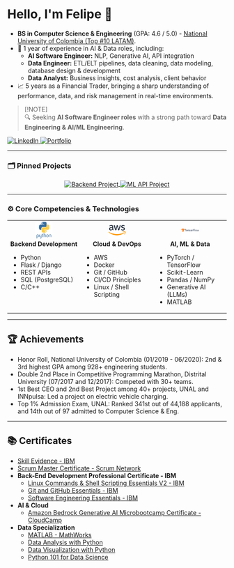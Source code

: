 # Hello, I'm Felipe 👋

- **BS in Computer Science & Engineering** (GPA: 4.6 / 5.0) - [National University of Colombia (Top #10 LATAM)](https://www.topuniversities.com/universities/universidad-nacional-de-colombia).
- 🧠 1 year of experience in AI & Data roles, including:
  - **AI Software Engineer:** NLP, Generative AI, API integration
  - **Data Engineer:** ETL/ELT pipelines, data cleaning, data modeling, database design & development
  - **Data Analyst:** Business insights, cost analysis, client behavior
- 📈 5 years as a Financial Trader, bringing a sharp understanding of performance, data, and risk management in real-time environments.

> [!NOTE]\
> 🔍 Seeking **AI Software Engineer roles** with a strong path toward **Data Engineering & AI/ML Engineering**.

<p align="left">
  <a href="https://www.linkedin.com/in/felipe-jimenez-ai/" target="_blank">
    <img src="https://img.shields.io/badge/LinkedIn-0077B5?style=for-the-badge&logo=linkedin&logoColor=white" alt="LinkedIn"/>
  </a>
  <a href="https://aztechnologies.web.app/" target="_blank">
    <img src="https://img.shields.io/badge/Portfolio-FF5722?style=for-the-badge&logo=google-chrome&logoColor=white" alt="Portfolio"/>
  </a>
</p>

---

### 🗂️ Pinned Projects

<p align="center">
  <a href="https://github.com/felipe-jimenez-ai/mentoria">
    <img align="center" src="https://github-readme-stats.vercel.app/api/pin?username=felipe-jimenez-ai&repo=mentoria&theme=catppuccin_latte&show_icons=true" alt="Backend Project" />
  </a>
  <a href="https://github.com/felipe-jimenez-ai/credit-card-fraud-detection">
    <img align="center" src="https://github-readme-stats.vercel.app/api/pin?username=felipe-jimenez-ai&repo=credit-card-fraud-detection&theme=catppuccin_latte&show_icons=true" alt="ML API Project" />
  </a>
</p>

---

### ⚙️ Core Competencies & Technologies

<table align="center">
  <tr>
    <td valign="top" width="33%">
      <div align="center">
        <img src="https://raw.githubusercontent.com/devicons/devicon/master/icons/python/python-original-wordmark.svg" alt="Python" width="40" height="40"/>
        <br/><strong>Backend Development</strong>
      </div>
      <ul>
        <li>Python</li>
        <li>Flask / Django</li>
        <li>REST APIs</li>
        <li>SQL (PostgreSQL)</li>
        <li>C/C++</li>
      </ul>
    </td>
    <td valign="top" width="33%">
      <div align="center">
        <img src="https://raw.githubusercontent.com/devicons/devicon/master/icons/amazonwebservices/amazonwebservices-original-wordmark.svg" alt="AWS" width="40" height="40"/>
        <br/><strong>Cloud & DevOps</strong>
      </div>
      <ul>
        <li>AWS</li>
        <li>Docker</li>
        <li>Git / GitHub</li>
        <li>CI/CD Principles</li>
        <li>Linux / Shell Scripting</li>
      </ul>
    </td>
    <td valign="top" width="33%">
      <div align="center">
        <img src="https://raw.githubusercontent.com/devicons/devicon/master/icons/tensorflow/tensorflow-original-wordmark.svg" alt="TensorFlow" width="40" height="40"/>
        <br/><strong>AI, ML & Data</strong>
      </div>
      <ul>
        <li>PyTorch / TensorFlow</li>
        <li>Scikit-Learn</li>
        <li>Pandas / NumPy</li>
        <li>Generative AI (LLMs)</li>
        <li>MATLAB</li>
      </ul>
    </td>
  </tr>
</table>

---

## 🏆 Achievements

- Honor Roll, National University of Colombia (01/2019 - 06/2020): 2nd & 3rd highest GPA among 928+ engineering students. 
- Double 2nd Place in Competitive Programming Marathon, Distrital University (07/2017 and 12/2017): Competed with 30+ teams. 
- 1st Best CEO and 2nd Best Project among 40+ projects, UNAL and INNpulsa: Led a project on electric vehicle charging. 
- Top 1% Admission Exam, UNAL: Ranked 341st out of 44,188 applicants, and 14th out of 97 admitted to Computer Science & Eng. 

---

## 📚 Certificates

- [Skill Evidence - IBM](https://www.credly.com/users/felipe-jimenez-ai/skills)
- [Scrum Master Certificate - Scrum Network](https://app.kajabi.com/certificates/fa2e83f8)
- **Back-End Development Professional Certificate - IBM**
  - [Linux Commands & Shell Scripting Essentials V2 - IBM](https://www.credly.com/badges/37813b97-1019-4a99-a82c-a28e0b046e0a)
  - [Git and GitHub Essentials - IBM](https://www.credly.com/badges/8a0f8dc3-13a0-4142-a2ad-ec939e01c936)
  - [Software Engineering Essentials - IBM](https://www.credly.com/badges/8a0f8dc3-13a0-4142-a2ad-ec939e01c936)
- **AI & Cloud**
  - [Amazon Bedrock Generative AI Microbootcamp Certificate - CloudCamp](https://verify.cloudcamp.la/certificate/1trxpmawplvrssm4gl4j9/)
- **Data Specialization**
  - [MATLAB - MathWorks](https://matlabacademy.mathworks.com/progress/report.pdf?course=gettingstarted&release=R2020b&language=en&)
  - [Data Analysis with Python](https://courses.cognitiveclass.ai/certificates/4202993c624e456da2753121fa427873)
  - [Data Visualization with Python](https://courses.cognitiveclass.ai/certificates/7f81102538da4778a83c5d0041096bc5)
  - [Python 101 for Data Science](https://courses.cognitiveclass.ai/certificates/50307d7020a64596b87e1d15317dab63)
